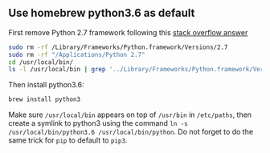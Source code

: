 Use homebrew python3.6 as default
---------------------------------

First remove Python 2.7 framework following this [stack overflow answer](https://stackoverflow.com/a/3819829)

```sh
sudo rm -rf /Library/Frameworks/Python.framework/Versions/2.7
sudo rm -rf "/Applications/Python 2.7"
cd /usr/local/bin/
ls -l /usr/local/bin | grep '../Library/Frameworks/Python.framework/Versions/2.7' | awk '{print $9}' | tr -d @ | xargs rm
```

Then install python3.6:

```sh
brew install python3
```

Make sure `/usr/local/bin` appears on top of `/usr/bin` in `/etc/paths`,
then create a symlink to python3 using the command `ln -s /usr/local/bin/python3.6 /usr/local/bin/python`.
Do not forget to do the same trick for `pip` to default to `pip3`.
